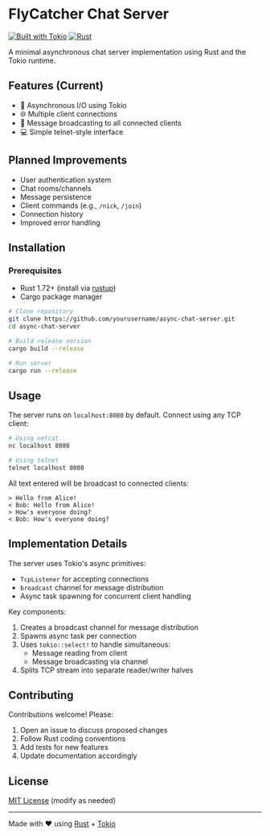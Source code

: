 # FlyCatcher Chat Server

[![Built with Tokio](https://img.shields.io/badge/built%20with-Tokio-%23ECD53F)](https://tokio.rs)
[![Rust](https://img.shields.io/badge/rust-1.72%2B-orange)](https://www.rust-lang.org)

A minimal asynchronous chat server implementation using Rust and the Tokio runtime.

## Features (Current)
- 🚀 Asynchronous I/O using Tokio
- 🌐 Multiple client connections
- 📡 Message broadcasting to all connected clients
- 💻 Simple telnet-style interface

## Planned Improvements
- User authentication system
- Chat rooms/channels
- Message persistence
- Client commands (e.g., `/nick`, `/join`)
- Connection history
- Improved error handling

## Installation

### Prerequisites
- Rust 1.72+ (install via [rustup](https://rustup.rs/))
- Cargo package manager

```bash
# Clone repository
git clone https://github.com/yourusername/async-chat-server.git
cd async-chat-server

# Build release version
cargo build --release

# Run server
cargo run --release
```

## Usage
The server runs on `localhost:8080` by default. Connect using any TCP client:

```bash
# Using netcat
nc localhost 8080

# Using telnet
telnet localhost 8080
```

All text entered will be broadcast to connected clients:
```
> Hello from Alice!
< Bob: Hello from Alice!
> How's everyone doing?
< Bob: How's everyone doing?
```

## Implementation Details
The server uses Tokio's async primitives:
- `TcpListener` for accepting connections
- `broadcast` channel for message distribution
- Async task spawning for concurrent client handling

Key components:
1. Creates a broadcast channel for message distribution
2. Spawns async task per connection
3. Uses `tokio::select!` to handle simultaneous:
   - Message reading from client
   - Message broadcasting via channel
4. Splits TCP stream into separate reader/writer halves

## Contributing
Contributions welcome! Please:
1. Open an issue to discuss proposed changes
2. Follow Rust coding conventions
3. Add tests for new features
4. Update documentation accordingly

## License
[MIT License](LICENSE) (modify as needed)

---

Made with ❤️ using [Rust](https://www.rust-lang.org/) + [Tokio](https://tokio.rs)
